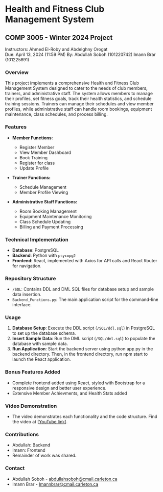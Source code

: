 # Health and Fitness Club Management System

## COMP 3005 - Winter 2024 Project
Instructors: Ahmed El-Roby and Abdelghny Orogat  
Due: April 13, 2024 (11:59 PM)
By: Abdullah Soboh (101220742)
    Imann Brar (101225891)


### Overview
This project implements a comprehensive Health and Fitness Club Management System designed to cater to the needs of club members, trainers, and administrative staff. The system allows members to manage their profiles, set fitness goals, track their health statistics, and schedule training sessions. Trainers can manage their schedules and view member profiles, while administrative staff can handle room bookings, equipment maintenance, class schedules, and process billing.

### Features
- **Member Functions:**
  - Register Member
  - View Member Dashboard
  - Book Training
  - Register for class
  - Update Profile
  
- **Trainer Functions:**
  - Schedule Management
  - Member Profile Viewing
  
- **Administrative Staff Functions:**
  - Room Booking Management
  - Equipment Maintenance Monitoring
  - Class Schedule Updating
  - Billing and Payment Processing

### Technical Implementation
- **Database**: PostgreSQL
- **Backend**: Python with `psycopg2`
- **Frontend**: React, implemented with Axios for API calls and React Router for navigation.

### Repository Structure
- `/SQL`: Contains DDL and DML SQL files for database setup and sample data insertion.
- `Backend_Functions.py`: The main application script for the command-line interface.

### Usage
1. **Database Setup**: Execute the DDL script (`/SQL/ddl.sql`) in PostgreSQL to set up the database schema.
2. **Insert Sample Data**: Run the DML script (`/SQL/dml.sql`) to populate the database with sample data.
3. **Run Application**: Start the backend server using python app.py in the backend directory.
   Then, in the frontend directory, run npm start to launch the React application.

### Bonus Features Added
- Complete frontend added using React, styled with Bootstrap for a responsive design and better user experience.
- Extensive Member Achievments, and Health Stats added

### Video Demonstration
- The video demonstrates each functionality and the code structure. Find the video at [[YouTube link](https://youtu.be/y7CT8O9qvMs)].


### Contributions
- Abdullah: Backend
- Imann: Frontend
- Remainder of work was shared.

### Contact
- Abdullah Soboh - abdullahsoboh@cmail.carleton.ca
- Imann Brar - Imannbrar@cmail.carleton.ca

